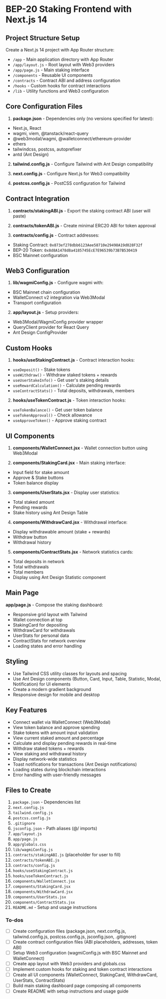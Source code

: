 <!-- b8b65079-c53a-47e4-a992-747ec9c52180 46e3d94c-cec9-4d74-a6eb-0e29ae6f5f5a -->
# BEP-20 Staking Frontend with Next.js 14

## Project Structure Setup

Create a Next.js 14 project with App Router structure:

- `/app` - Main application directory with App Router
- `/app/layout.js` - Root layout with Web3 providers
- `/app/page.js` - Main staking interface
- `/components` - Reusable UI components
- `/contracts` - Contract ABI and address configuration
- `/hooks` - Custom hooks for contract interactions
- `/lib` - Utility functions and Web3 configuration

## Core Configuration Files

1. **package.json** - Dependencies only (no versions specified for latest):

- Next.js, React
- wagmi, viem, @tanstack/react-query
- @web3modal/wagmi, @walletconnect/ethereum-provider
- ethers
- tailwindcss, postcss, autoprefixer
- antd (Ant Design)

2. **tailwind.config.js** - Configure Tailwind with Ant Design compatibility

3. **next.config.js** - Configure Next.js for Web3 compatibility

4. **postcss.config.js** - PostCSS configuration for Tailwind

## Contract Integration

1. **contracts/stakingABI.js** - Export the staking contract ABI (user will paste)

2. **contracts/tokenABI.js** - Create minimal ERC20 ABI for token approval

3. **contracts/config.js** - Contract addresses:

- Staking Contract: `0x873ef278dbb6123Aee58710e29498A19d028F32f`
- BEP-20 Token: `0x8d8A1478d8a4185745EcE7E96539b73B7B530419`
- BSC Mainnet configuration

## Web3 Configuration

1. **lib/wagmiConfig.js** - Configure wagmi with:

- BSC Mainnet chain configuration
- WalletConnect v2 integration via Web3Modal
- Transport configuration

2. **app/layout.js** - Setup providers:

- Web3Modal/WagmiConfig provider wrapper
- QueryClient provider for React Query
- Ant Design ConfigProvider

## Custom Hooks

1. **hooks/useStakingContract.js** - Contract interaction hooks:

- `useDeposit()` - Stake tokens
- `useWithdraw()` - Withdraw staked tokens + rewards
- `useUserStakeInfo()` - Get user's staking details
- `useRewardCalculation()` - Calculate pending rewards
- `useContractStats()` - Total deposits, withdrawals, members

2. **hooks/useTokenContract.js** - Token interaction hooks:

- `useTokenBalance()` - Get user token balance
- `useTokenApproval()` - Check allowance
- `useApproveToken()` - Approve staking contract

## UI Components

1. **components/WalletConnect.jsx** - Wallet connection button using Web3Modal

2. **components/StakingCard.jsx** - Main staking interface:

- Input field for stake amount
- Approve & Stake buttons
- Token balance display

3. **components/UserStats.jsx** - Display user statistics:

- Total staked amount
- Pending rewards
- Stake history using Ant Design Table

4. **components/WithdrawCard.jsx** - Withdrawal interface:

- Display withdrawable amount (stake + rewards)
- Withdraw button
- Withdrawal history

5. **components/ContractStats.jsx** - Network statistics cards:

- Total deposits in network
- Total withdrawals
- Total members
- Display using Ant Design Statistic component

## Main Page

**app/page.js** - Compose the staking dashboard:

- Responsive grid layout with Tailwind
- Wallet connection at top
- StakingCard for depositing
- WithdrawCard for withdrawals
- UserStats for personal data
- ContractStats for network overview
- Loading states and error handling

## Styling

- Use Tailwind CSS utility classes for layouts and spacing
- Use Ant Design components (Button, Card, Input, Table, Statistic, Modal, Notification) for UI elements
- Create a modern gradient background
- Responsive design for mobile and desktop

## Key Features

- Connect wallet via WalletConnect (Web3Modal)
- View token balance and approve spending
- Stake tokens with amount input validation
- View current staked amount and percentage
- Calculate and display pending rewards in real-time
- Withdraw staked tokens + rewards
- View staking and withdrawal history
- Display network-wide statistics
- Toast notifications for transactions (Ant Design notifications)
- Loading states during blockchain interactions
- Error handling with user-friendly messages

## Files to Create

1. `package.json` - Dependencies list
2. `next.config.js`
3. `tailwind.config.js`
4. `postcss.config.js`
5. `.gitignore`
6. `jsconfig.json` - Path aliases (@/ imports)
7. `app/layout.js`
8. `app/page.js`
9. `app/globals.css`
10. `lib/wagmiConfig.js`
11. `contracts/stakingABI.js` (placeholder for user to fill)
12. `contracts/tokenABI.js`
13. `contracts/config.js`
14. `hooks/useStakingContract.js`
15. `hooks/useTokenContract.js`
16. `components/WalletConnect.jsx`
17. `components/StakingCard.jsx`
18. `components/WithdrawCard.jsx`
19. `components/UserStats.jsx`
20. `components/ContractStats.jsx`
21. `README.md` - Setup and usage instructions

### To-dos

- [ ] Create configuration files (package.json, next.config.js, tailwind.config.js, postcss.config.js, jsconfig.json, .gitignore)
- [ ] Create contract configuration files (ABI placeholders, addresses, token ABI)
- [ ] Setup Web3 configuration (wagmiConfig.js with BSC Mainnet and WalletConnect)
- [ ] Create app layout with Web3 providers and globals.css
- [ ] Implement custom hooks for staking and token contract interactions
- [ ] Create all UI components (WalletConnect, StakingCard, WithdrawCard, UserStats, ContractStats)
- [ ] Build main staking dashboard page composing all components
- [ ] Create README with setup instructions and usage guide